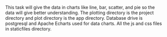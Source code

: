 This task will give the data in charts like line, bar, scatter, and pie so the data will give better understanding.
The plotting directory is the project directory and plot directory is the app directory.
Database drive is postgresql and Apache Echarts used for data charts.
All the js and css files in staticfiles directory.
